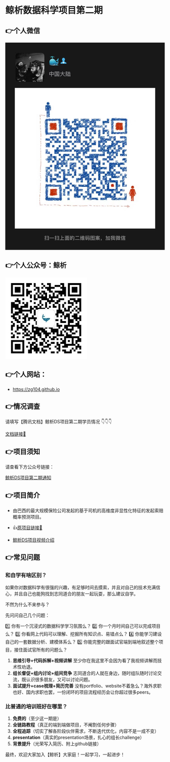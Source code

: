 # 鲸析数据科学项目第二期


## 👉个人微信

![来加我！](pic/qrcode_WeChat.jpg)

## 👉个人公众号：鲸析

![加入鲸析，给你惊喜！](pic/qrcode_account.jpg)


## 👉个人网站：

* https://zg104.github.io

## 👉情况调查

请填写【腾讯文档】鲸析DS项目第二期学员情况 👇👇👇

[文档链接🔗](https://docs.qq.com/sheet/DRWlVWEpLYkFFdnZx)


## 👉项目须知

请查看下方公众号链接：

[鲸析DS项目第二期通知](https://mp.weixin.qq.com/s/ERd90eSg960QQls7PMZyjw)


## 👉项目简介

- 由巴西的最大规模保险公司发起的基于司机的高维度非显性化特征的发起索赔概率预测项目。

- 👍[原项目链接🔗](https://www.kaggle.com/c/porto-seguro-safe-driver-prediction)

- [鲸析DS项目视频介绍](http://xhslink.com/taexhg)


## 👉常见问题

### 和自学有啥区别？

如果你对数据科学有很强的兴趣，有足够时间去摸索，并且对自己的技术充满信心，并且自己也能狗找到志同道合的朋友一起玩耍，那么建议自学。

不然为什么不来参与？

先问问自己几个问题：

1️⃣ 你有一个沉浸式的数据科学学习氛围么？
2️⃣ 你一个月时间自己可以完成项目么？
3️⃣ 你看网上代码可以理解、挖掘所有知识点、易错点么？
4️⃣ 你能学习建设自己的一套数据分析、建模体系么？
5️⃣ 你能完整的跟面试官端到端地叙述整个项目，接住面试官所有的问题么？

1. **思维引导+代码拆解+视频讲解** 至少你在我这里不会因为看了我视频讲解而技术性劝退。
2. **组长督促+组内讨论+组间竞争** 志同道合的人就在身边，随时组队随时讨论交流，既认识很多朋友，又可以讨论问题。
3. **面试提升+case梳理+简历完善** 没有portfolio、website不着急么？海外求职也好、国内求职也罢，一份闭环的项目流程经历会让你超过很多peers。



### 比普通的培训班好在哪里？

1. **免费的**（至少这一期是）
2. **全链路教程**（真正的端到端做项目，不阉割任何步骤）
3. **全程追踪**（切实了解各阶段伙伴需求，不断迭代优化，内容不是一成不变）
4. **presentation**（真实的presentation场景，扎心的组长challenge）
5. **背景提升**（光荣写入简历、附上github链接）

最终，欢迎大家加入【鲸析】大家庭！一起学习，一起进步！
